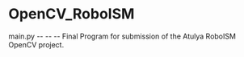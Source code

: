 # OpenCV_RoboISM


main.py -- -- -- Final Program for submission of the Atulya RoboISM OpenCV project.
